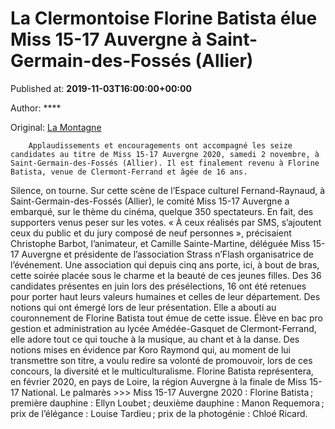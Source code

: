 
# La Clermontoise Florine Batista élue Miss 15-17 Auvergne à Saint-Germain-des-Fossés (Allier)

Published at: **2019-11-03T16:00:00+00:00**

Author: ****

Original: [La Montagne](https://www.lamontagne.fr/saint-germain-des-fosses-03260/loisirs/la-clermontoise-florine-batista-elue-miss-15-17-auvergne-a-saint-germain-des-fosses-allier_13676751/)


        Applaudissements et encouragements ont accompagné les seize candidates au titre de Miss 15-17 Auvergne 2020, samedi 2 novembre, à Saint-Germain-des-Fossés (Allier). Il est finalement revenu à Florine Batista, venue de Clermont-Ferrand et âgée de 16 ans. 
      
Silence, on tourne. Sur cette scène de l’Espace culturel Fernand-Raynaud, à Saint-Germain-des-Fossés (Allier), le comité Miss 15-17 Auvergne a embarqué, sur le thème du cinéma, quelque 350 spectateurs.
En fait, des supporters venus peser sur les votes. « À ceux réalisés par SMS, s’ajoutent ceux du public et du jury composé de neuf personnes », précisaient Christophe Barbot, l’animateur, et Camille Sainte-Martine, déléguée Miss 15-17 Auvergne et présidente de l’association Strass n’Flash organisatrice de l’événement.
Une association qui depuis cinq ans porte, ici, à bout de bras, cette soirée placée sous le charme et la beauté de ces jeunes filles.
Des 36 candidates présentes en juin lors des présélections, 16 ont été retenues pour porter haut leurs valeurs humaines et celles de leur département. Des notions qui ont émergé lors de leur présentation. Elle a abouti au couronnement de Florine Batista tout émue de cette issue.
Élève en bac pro gestion et administration au lycée Amédée-Gasquet de Clermont-Ferrand, elle adore tout ce qui touche à la musique, au chant et à la danse.
Des notions mises en évidence par Koro Raymond qui, au moment de lui transmettre son titre, a voulu redire sa volonté de promouvoir, lors de ces concours, la diversité et le multiculturalisme.
Florine Batista représentera, en février 2020, en pays de Loire, la région Auvergne à la finale de Miss 15-17 National.
Le palmarès >>> Miss 15-17 Auvergne 2020 : Florine Batista ; première dauphine : Ellyn Loubet ; deuxième dauphine : Manon Requemora ; prix de l’élégance : Louise Tardieu ; prix de la photogénie : Chloé Ricard.
